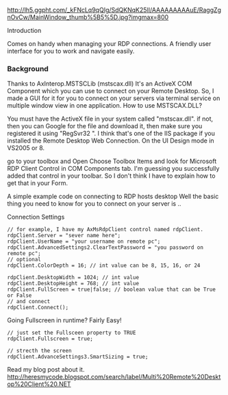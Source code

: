 http://lh5.ggpht.com/_kFNcLq9qQIg/SdQKNqK25lI/AAAAAAAAAuE/RaggZgnOvCw/MainWindow_thumb%5B5%5D.jpg?imgmax=800

Introduction

Comes on handy when managing your RDP connections. A friendly user interface for you to work and navigate easily.

### Background ###
Thanks to AxInterop.MSTSCLib (mstscax.dll) It's an ActiveX COM Component which you can use to connect on your Remote Desktop. So, I made a GUI for it for you to connect on your servers via terminal service on multiple window view in one application. How to use MSTSCAX.DLL?

You must have the ActiveX file in your system called "mstscax.dll".
if not, then you can Google for the file and download it, then make sure you registered it using "RegSvr32 ". I think that's one of the IIS package if you installed the Remote Desktop Web Connection.
On the UI Design mode in VS2005 or 8.

go to your toolbox and Open Choose Toolbox Items and look for Microsoft RDP Client Control in COM Components tab.
I'm guessing you successfully added that control in your toolbar. So I don't think I have to explain how to get that in your Form.

A simple example code on connecting to RDP hosts desktop
Well the basic thing you need to know for you to connect on your server is ..

Connection Settings
```
// for example, I have my AxMsRdpClient control named rdpClient.
rdpClient.Server = "sever name here"; 
rdpClient.UserName = "your username on remote pc"; 
rdpClient.AdvancedSettings2.ClearTextPassword = "you password on remote pc"; 
// optional 
rdpClient.ColorDepth = 16; // int value can be 8, 15, 16, or 24
 
rdpClient.DesktopWidth = 1024; // int value 
rdpClient.DesktopHeight = 768; // int value 
rdpClient.FullScreen = true|false; // boolean value that can be True or False 
// and connect 
rdpClient.Connect(); 
```

Going Fullscreen in runtime? Fairly Easy!
```
// just set the Fullsceen property to TRUE 
rdpClient.Fullscreen = true;
 
// strecth the screen 
rdpClient.AdvanceSettings3.SmartSizing = true;
```

Read my blog post about it.
http://heresmycode.blogspot.com/search/label/Multi%20Remote%20Desktop%20Client%20.NET